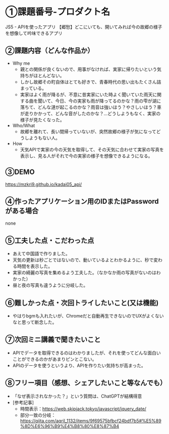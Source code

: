 # ①課題番号-プロダクト名
JS5 - APIを使ったアプリ
【郷愁】どこにいても、開いてみれば今の故郷の様子を想像して吟味できるアプリ

## ②課題内容（どんな作品か）
- Why me
  - 親との関係が良くないので、用事がなければ、実家に帰りたいという気持ちがほとんどない。
  - しかし故郷その町自体はとても好きで、青春時代の思い出もたくさん詰まっている。
  - 実家はよく雨が降るが、不意に昔実家にいた時よく聞いていた雨天に関する曲を聞いて、今日、今の実家も雨が降ってるのかな？雨の雫が湖に落ちて、どんな漣が起こるのかな？雨音は強いほう？やさしいほう？車が走りかかって、どんな音がしたのかな？...どうしようもなく、実家の様子が見たくなった。
- Who/What
  - 故郷を離れて、長い間帰っていないが、突然故郷の様子が気になってどうしようもない人。
- How
  - 天気APIで実家の今の天気を取得して、その天気に合わせて実家の写真を表示し、見る人がそれで今の実家の様子を想像できるようになる。

## ③DEMO
https://mzkri9.github.io/kadai05_api/

## ④作ったアプリケーション用のIDまたはPasswordがある場合
none

## ⑤工夫した点・こだわった点
- あえて中国語で作りました。
- 天気の更新は秒ごとではないので、動いているよとわかるように、秒で変わる時間を表示した。
- 実家の綺麗の写真を集めるよう工夫した。（なかなか雨の写真がないのはわかった）
- 昼と夜の写真も違うように分岐した。

## ⑥難しかった点・次回トライしたいこと(又は機能)
- やはりbgmも入れたいが、Chromeだと自動再生できないのでUXがよくないなと思って断念した。

## ⑦次回ミニ講義で聞きたいこと
- APIでデータを取得できるのはわかりましたが、それを使ってどんな面白いことができるのかがあまりピンとこない。
- APIのデータを使うというより、APIを作りたい気持ちが高まった。

## ⑧フリー項目（感想、シェアしたいこと等なんでも）
- 「なぜ表示されなかった？」という質問は、ChatGPTが結構得意
- [参考記事]
    - 時間表示：https://web.skipjack.tokyo/javascript/jquery_date/
    - 部分一致の分岐：https://qiita.com/aqril_1132/items/9f69575bfbcf24bdf7b5#%E5%89%8D%E6%96%B9%E4%B8%80%E8%87%B4
